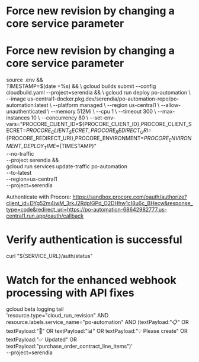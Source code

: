 # Force new revision by changing a core service parameter
# Force new revision by changing a core service parameter
source .env && \
TIMESTAMP=$(date +%s) && \
gcloud builds submit --config cloudbuild.yaml --project=serendia && \
gcloud run deploy po-automation \
  --image us-central1-docker.pkg.dev/serendia/po-automation-repo/po-automation:latest \
  --platform managed \
  --region us-central1 \
  --allow-unauthenticated \
  --memory 512Mi \
  --cpu 1 \
  --timeout 300 \
  --max-instances 10 \
  --concurrency 80 \
  --set-env-vars="PROCORE_CLIENT_ID=${PROCORE_CLIENT_ID},PROCORE_CLIENT_SECRET=${PROCORE_CLIENT_SECRET},PROCORE_REDIRECT_URI=${PROCORE_REDIRECT_URI},PROCORE_ENVIRONMENT=${PROCORE_ENVIRONMENT},DEPLOY_TIME=${TIMESTAMP}" \
  --no-traffic \
  --project serendia && \
gcloud run services update-traffic po-automation \
  --to-latest \
  --region=us-central1 \
  --project=serendia

Authenticate with Procore:
https://sandbox.procore.com/oauth/authorize?client_id=DYg52m4iwM_3rkJ2RdplGPd_O2DHhw1cI8u6c_BHecw&response_type=code&redirect_uri=https://po-automation-68642982777.us-central1.run.app/oauth/callback

# Verify authentication is successful
curl "${SERVICE_URL}/auth/status"

# Watch for the enhanced webhook processing with API fixes
gcloud beta logging tail \
  'resource.type="cloud_run_revision" AND resource.labels.service_name="po-automation" AND (textPayload:"📋" OR textPayload:"🧠" OR textPayload:"📊" OR textPayload:"💡 Please create" OR textPayload:"✅ Updated" OR textPayload:"purchase_order_contract_line_items")' \
  --project=serendia

